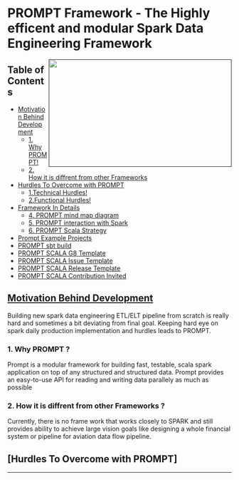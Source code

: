 # PROMPT Framework - The Highly efficent and modular Spark Data Engineering Framework

<a href="" target="_blank"><img align="right" width="411" height="241" src="https://github.com/abhishekvermax/promptscalaspark-framework/blob/master/PROMPT_logo.png"></a>


## Table of Contents

- [Motivation Behind Development](#motivation-behind-development)
  * [1. Why PROMPT!](#Why-PROMPT)
  * [2. How it is diffrent from other Frameworks](#2-How-it-is-diffrent-from-other-Frameworks)
- [Hurdles To Overcome with PROMPT](#Overcome-Hurdles-with-PROMPT)
  * [1.Technical Hurdles!](#Technical-Hurdles!)
  * [2.Functional Hurdles!](#Functional-Hurdles!)
- [Framework In Details](#Framework-In-Details)
  * [4. PROMPT mind map diagram](#PROMPT-mind-map-diagram)
  * [5. PROMPT interaction with Spark](#PROMPT-interaction-with-Spark)
  * [6. PROMPT Scala Strategy](#PROMPT-Scala-Strategy)
- [Prompt Example Projects](#Prompt-Example-Projects)
- [PROMPT sbt build](#PROMPT-sbt-build)
- [PROMPT SCALA G8 Template](#PROMPT-SCALA-G8-Template)
- [PROMPT SCALA Issue Template](#PROMPT-SCALA-Issue-Template)
- [PROMPT SCALA Release Template](#PROMPT-SCALA-Release-Template)
- [PROMPT SCALA Contribution Invited](#PROMPT-SCALA-Contribution-Invited)



## [Motivation Behind Development](#motivation-behind-development)

Building new spark data engineering ETL/ELT pipeline from scratch is really hard and sometimes a bit deviating from final goal. 
Keeping hard eye on spark daily production implementation and hurdles leads to PROMPT.

### 1. Why PROMPT ?

Prompt is a modular framework for building fast, testable, scala spark application on top of any structured and structured data. Prompt provides an easy-to-use API for reading and writing data 
parallely as much as possible

### 2. How it is diffrent from other Frameworks ?

Currently, there is no frame work that works closely to SPARK and still provides ability to achieve large vision goals like designing a whole financial system or pipeline for aviation data flow pipeline.

## [Hurdles To Overcome with PROMPT]



---
